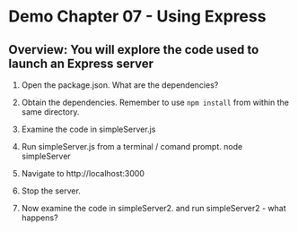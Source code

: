 # Demo Chapter 07 - Using Express
## Overview: You will explore the code used to launch an Express server


1. Open the package.json. What are the dependencies?

1. Obtain the dependencies. Remember to use `npm install` from within the same directory. 


1. Examine the code in 
simpleServer.js

1. Run simpleServer.js from a terminal / comand prompt.
node simpleServer

1. Navigate to 
http://localhost:3000

1. Stop the server.

1. Now examine the code in simpleServer2.  and
run simpleServer2 - what happens?
